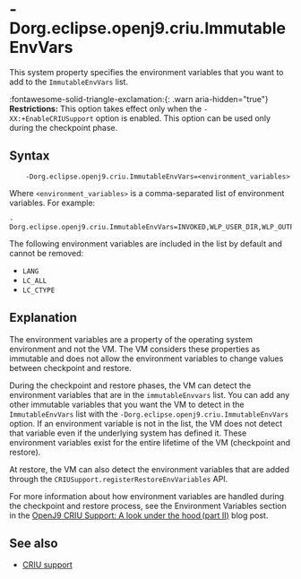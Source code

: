 <!--
* Copyright (c) 2017, 2024 IBM Corp. and others
*
* This program and the accompanying materials are made
* available under the terms of the Eclipse Public License 2.0
* which accompanies this distribution and is available at
* https://www.eclipse.org/legal/epl-2.0/ or the Apache
* License, Version 2.0 which accompanies this distribution and
* is available at https://www.apache.org/licenses/LICENSE-2.0.
*
* This Source Code may also be made available under the
* following Secondary Licenses when the conditions for such
* availability set forth in the Eclipse Public License, v. 2.0
* are satisfied: GNU General Public License, version 2 with
* the GNU Classpath Exception [1] and GNU General Public
* License, version 2 with the OpenJDK Assembly Exception [2].
*
* [1] https://www.gnu.org/software/classpath/license.html
* [2] https://openjdk.org/legal/assembly-exception.html
*
* SPDX-License-Identifier: EPL-2.0 OR Apache-2.0 OR GPL-2.0-only WITH Classpath-exception-2.0 OR GPL-2.0-only WITH OpenJDK-assembly-exception-1.0
-->

# -Dorg.eclipse.openj9.criu.ImmutableEnvVars

This system property specifies the environment variables that you want to add to the `ImmutableEnvVars` list.

:fontawesome-solid-triangle-exclamation:{: .warn aria-hidden="true"} **Restrictions:** This option takes effect only when the `-XX:+EnableCRIUSupport` option is enabled. This option can be used only during the checkpoint phase.

## Syntax

        -Dorg.eclipse.openj9.criu.ImmutableEnvVars=<environment_variables>

Where `<environment_variables>` is a comma-separated list of environment variables. For example:

```
-Dorg.eclipse.openj9.criu.ImmutableEnvVars=INVOKED,WLP_USER_DIR,WLP_OUTPUT_DIR,LOG_DIR,X_LOG_DIR,LOG_FILE,X_LOG_FILE,VARIABLE_SOURCE_DIRS,X_CMD
```

The following environment variables are included in the list by default and cannot be removed:

- `LANG`
- `LC_ALL`
- `LC_CTYPE`

## Explanation

The environment variables are a property of the operating system environment and not the VM. The VM considers these properties as immutable and does not allow the environment variables to change values between checkpoint and restore.

During the checkpoint and restore phases, the VM can detect the environment variables that are in the `immutableEnvvars` list. You can add any other immutable variables that you want the VM to detect in the `ImmutableEnvVars` list with the `-Dorg.eclipse.openj9.criu.ImmutableEnvVars` option. If an environment variable is not in the list, the VM does not detect that variable even if the underlying system has defined it. These environment variables exist for the entire lifetime of the VM (checkpoint and restore).

At restore, the VM can also detect the environment variables that are added through the `CRIUSupport.registerRestoreEnvVariables` API.

For more information about how environment variables are handled during the checkpoint and restore process, see the Environment Variables section in the [OpenJ9 CRIU Support: A look under the hood (part II)](https://blog.openj9.org/2022/10/14/openj9-criu-support-a-look-under-the-hood-part-ii/) blog post.

## See also

- [CRIU support](criusupport.md)

<!-- ==== END OF TOPIC ==== dorgeclipseopenj9criuimmutableenvvars.md ==== -->
